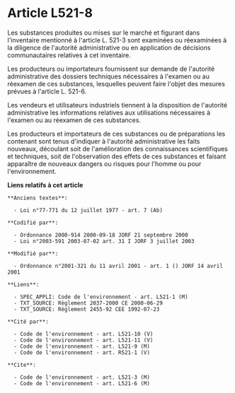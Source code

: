 # Article L521-8

Les substances produites ou mises sur le marché et figurant dans l'inventaire mentionné à l'article L. 521-3 sont examinées
ou réexaminées à la diligence de l'autorité administrative ou en application de décisions communautaires relatives à cet
inventaire.

Les producteurs ou importateurs fournissent sur demande de l'autorité administrative des dossiers techniques nécessaires à
l'examen ou au réexamen de ces substances, lesquelles peuvent faire l'objet des mesures prévues à l'article L. 521-6.

Les vendeurs et utilisateurs industriels tiennent à la disposition de l'autorité administrative les informations relatives
aux utilisations nécessaires à l'examen ou au réexamen de ces substances.

Les producteurs et importateurs de ces substances ou de préparations les contenant sont tenus d'indiquer à l'autorité
administrative les faits nouveaux, découlant soit de l'amélioration des connaissances scientifiques et techniques, soit de
l'observation des effets de ces substances et faisant apparaître de nouveaux dangers ou risques pour l'homme ou pour
l'environnement.

**Liens relatifs à cet article**

	**Anciens textes**:

	  - Loi n°77-771 du 12 juillet 1977 - art. 7 (Ab)

	**Codifié par**:

	  - Ordonnance 2000-914 2000-09-18 JORF 21 septembre 2000
	  - Loi n°2003-591 2003-07-02 art. 31 I JORF 3 juillet 2003

	**Modifié par**:

	  - Ordonnance n°2001-321 du 11 avril 2001 - art. 1 () JORF 14 avril 2001

	**Liens**:

	  - SPEC_APPLI: Code de l'environnement - art. L521-1 (M)
	  - TXT_SOURCE: Règlement 2037-2000 CE 2000-06-29
	  - TXT_SOURCE: Règlement 2455-92 CEE 1992-07-23

	**Cité par**:

	  - Code de l'environnement - art. L521-10 (V)
	  - Code de l'environnement - art. L521-11 (V)
	  - Code de l'environnement - art. L521-9 (M)
	  - Code de l'environnement - art. R521-1 (V)

	**Cite**:

	  - Code de l'environnement - art. L521-3 (M)
	  - Code de l'environnement - art. L521-6 (M)
